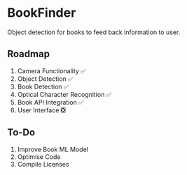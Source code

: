 # BookFinder
Object detection for books to feed back information to user.

## Roadmap
1. Camera Functionality ✅
2. Object Detection ✅
3. Book Detection ✅
4. Optical Character Recognition ✅
5. Book API Integration ✅
6. User Interface ❎

## To-Do
1. Improve Book ML Model
3. Optimise Code
5. Compile Licenses
